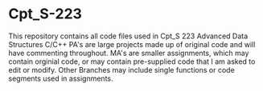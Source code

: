 # Cpt_S-223
This repository contains all code files used in Cpt_S 223 Advanced Data Structures C/C++
PA's are large projects made up of original code and will have commenting throughout.
MA's are smaller assignments, which may contain orginial code, or may contain pre-supplied code that I am asked to edit or modify.
Other Branches may include single functions or code segments used in assignments.
